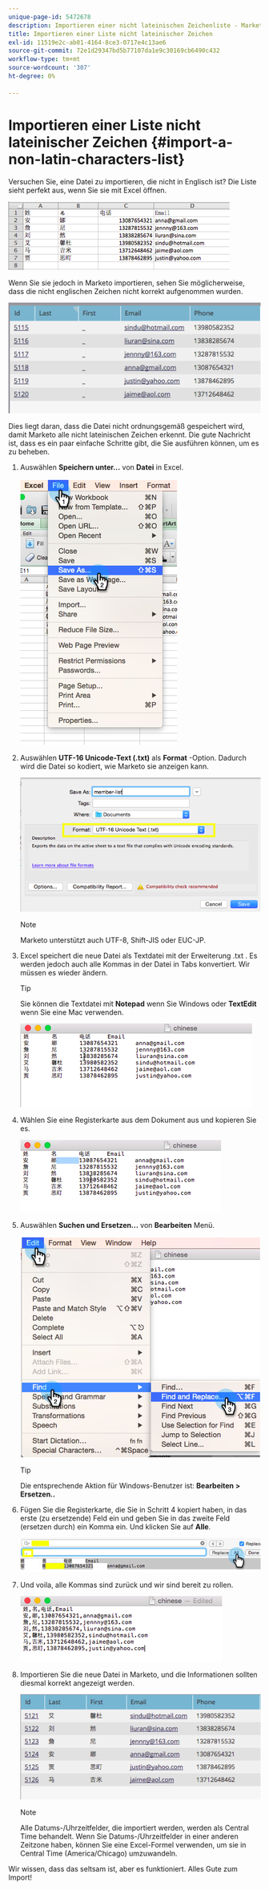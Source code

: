 ```yaml
---
unique-page-id: 5472678
description: Importieren einer nicht lateinischen Zeichenliste - Marketo Docs - Produktdokumentation
title: Importieren einer Liste nicht lateinischer Zeichen
exl-id: 11519e2c-ab01-4164-8ce3-0717e4c13ae6
source-git-commit: 72e1d29347bd5b77107da1e9c30169cb6490c432
workflow-type: tm+mt
source-wordcount: '307'
ht-degree: 0%

---
```


# Importieren einer Liste nicht lateinischer Zeichen {#import-a-non-latin-characters-list}

Versuchen Sie, eine Datei zu importieren, die nicht in Englisch ist? Die Liste sieht perfekt aus, wenn Sie sie mit Excel öffnen.

![](assets/image2015-2-10-9-3a34-3a57.png)

Wenn Sie sie jedoch in Marketo importieren, sehen Sie möglicherweise, dass die nicht englischen Zeichen nicht korrekt aufgenommen wurden.

![](assets/image2015-2-10-9-3a35-3a49.png)

Dies liegt daran, dass die Datei nicht ordnungsgemäß gespeichert wird, damit Marketo alle nicht lateinischen Zeichen erkennt. Die gute Nachricht ist, dass es ein paar einfache Schritte gibt, die Sie ausführen können, um es zu beheben.

1. Auswählen **Speichern unter...** von **Datei** in Excel.

   ![](assets/image2015-2-10-9-3a46-3a44.png)

1. Auswählen **UTF-16 Unicode-Text (.txt)** als **Format** -Option. Dadurch wird die Datei so kodiert, wie Marketo sie anzeigen kann.

   ![](assets/image2015-2-10-9-3a48-3a7.png)

   >[!NOTE]
   >
   >Marketo unterstützt auch UTF-8, Shift-JIS oder EUC-JP.

1. Excel speichert die neue Datei als Textdatei mit der Erweiterung .txt . Es werden jedoch auch alle Kommas in der Datei in Tabs konvertiert. Wir müssen es wieder ändern.

   >[!TIP]
   >
   >Sie können die Textdatei mit **Notepad** wenn Sie Windows oder **TextEdit** wenn Sie eine Mac verwenden.

   ![](assets/image2015-2-10-9-3a51-3a41.png)

1. Wählen Sie eine Registerkarte aus dem Dokument aus und kopieren Sie es.

   ![](assets/image2015-2-10-9-3a55-3a53.png)

1. Auswählen **Suchen und Ersetzen...** von **Bearbeiten** Menü.

   ![](assets/image2015-2-10-9-3a59-3a8.png)

   >[!TIP]
   >
   >Die entsprechende Aktion für Windows-Benutzer ist: **Bearbeiten > Ersetzen..**

1. Fügen Sie die Registerkarte, die Sie in Schritt 4 kopiert haben, in das erste (zu ersetzende) Feld ein und geben Sie in das zweite Feld (ersetzen durch) ein Komma ein. Und klicken Sie auf **Alle**.

   ![](assets/image2015-2-10-10-3a8-3a53.png)

1. Und voila, alle Kommas sind zurück und wir sind bereit zu rollen.

   ![](assets/image2015-2-10-10-3a14-3a45.png)

1. Importieren Sie die neue Datei in Marketo, und die Informationen sollten diesmal korrekt angezeigt werden.

   ![](assets/image2015-2-10-10-3a16-3a9.png)

   >[!NOTE]
   >
   >Alle Datums-/Uhrzeitfelder, die importiert werden, werden als Central Time behandelt. Wenn Sie Datums-/Uhrzeitfelder in einer anderen Zeitzone haben, können Sie eine Excel-Formel verwenden, um sie in Central Time (America/Chicago) umzuwandeln.

Wir wissen, dass das seltsam ist, aber es funktioniert. Alles Gute zum Import!
